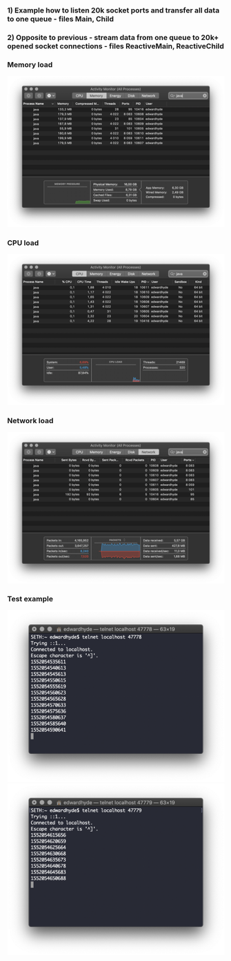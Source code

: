 ### 1) Example how to listen 20k socket ports and transfer all data to one queue - files Main, Child
### 2) Opposite to previous - stream data from one queue to 20k+ opened socket connections - files ReactiveMain, ReactiveChild

### Memory load
![alt text](https://raw.githubusercontent.com/komesergey/thread-socket-test/master/memory_load.png)

### CPU load
![alt text](https://raw.githubusercontent.com/komesergey/thread-socket-test/master/cpu_load.png)

### Network load
![alt text](https://raw.githubusercontent.com/komesergey/thread-socket-test/master/network_load.png)

### Test example
<img src="https://raw.githubusercontent.com/komesergey/thread-socket-test/master/test_1.png" width="550"/>

<img src="https://raw.githubusercontent.com/komesergey/thread-socket-test/master/test_2.png" width="550"/>
